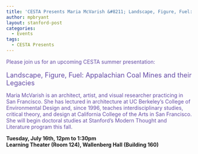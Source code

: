 ```yaml
---
title: 'CESTA Presents Maria McVarish &#8211; Landscape, Figure, Fuel: Appalachian Coal Mines and their Legacies'
author: mpbryant
layout: stanford-post
categories:
  - Events
tags:
  - CESTA Presents
---
```

<span style="color: #674ea7;">Please join us for an upcoming CESTA summer presentation:<br /> </span><span style="color: #674ea7;"><br /> <span style="font-size: large;">Landscape, Figure, Fuel: Appalachian Coal Mines and their Legacies</span></span>

<span style="color: #674ea7;">Maria McVarish is an architect, artist, and visual researcher practicing in San Francisco. She has lectured in architecture at UC Berkeley’s College of Environmental Design and, since 1996, teaches interdisciplinary studies, critical theory, and design at California College of the Arts in San Francisco. She will begin doctoral studies at Stanford&#8217;s Modern Thought and Literature program this fall.</span>

**Tuesday, July 16th, 12pm to 1:30pm  
Learning Theater (Room 124), Wallenberg Hall (Building 160)**
